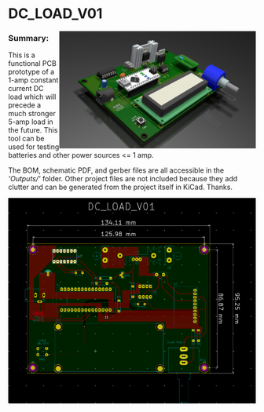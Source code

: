 # DC_LOAD_V01
<img src="Outputs/Images/top.PNG" width=400 align=right>

### Summary: ###
  This is a functional PCB prototype of a 1-amp constant current DC load
  which will precede a much stronger 5-amp load in the future. This
  tool can be used for testing batteries and other power sources <= 1 amp.
  
  The BOM, schematic PDF, and gerber files are all accessible in the _'Outputs/'_ folder. 
  Other project files are not included because they add clutter and can be generated from the project itself in KiCad.
  Thanks.
  
  <img src="Outputs/Images/layers.PNG" width=800 align=center>
